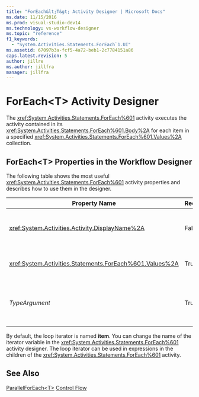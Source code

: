 ```yaml
---
title: "ForEach&lt;T&gt; Activity Designer | Microsoft Docs"
ms.date: 11/15/2016
ms.prod: visual-studio-dev14
ms.technology: vs-workflow-designer
ms.topic: "reference"
f1_keywords:
  - "System.Activities.Statements.ForEach`1.UI"
ms.assetid: 67097b3a-fcf5-4a72-beb1-2c7784151a86
caps.latest.revision: 5
author: jillre
ms.author: jillfra
manager: jillfra
---
```

# ForEach&lt;T&gt; Activity Designer
The <xref:System.Activities.Statements.ForEach%601> activity executes the activity contained in its <xref:System.Activities.Statements.ForEach%601.Body%2A> for each item in a specified <xref:System.Activities.Statements.ForEach%601.Values%2A> collection.

## ForEach\<T> Properties in the Workflow Designer
 The following table shows the most useful <xref:System.Activities.Statements.ForEach%601> activity properties and describes how to use them in the designer.

|Property Name|Required|Usage|
|-------------------|--------------|-----------|
|<xref:System.Activities.Activity.DisplayName%2A>|False|The friendly name of the <xref:System.Activities.Statements.ForEach%601> activity. The default is ForEach\<Int32>. Although the <xref:System.Activities.Activity.DisplayName%2A> value is not strictly required, it is a best practice to use one.|
|<xref:System.Activities.Statements.ForEach%601.Values%2A>|True|The collection of items to iterate over. To set the <xref:System.Activities.Statements.ForEach%601.Values%2A>, type a [!INCLUDE[vbprvb](../includes/vbprvb-md.md)] expression in the **Values** box on the **ForEach\<T>** activity designer or in the property grid.|
|*TypeArgument*|True|The type of the items in the <xref:System.Activities.Statements.ForEach%601.Values%2A> collection specified by the generic parameter *T*. By default, *TypeArgument* is set to **Int32**. To change the type, change the value of the *TypeArgument* combo box in the property grid.|

 By default, the loop iterator is named **item**. You can change the name of the iterator variable in the <xref:System.Activities.Statements.ForEach%601> activity designer. The loop iterator can be used in expressions in the children of the <xref:System.Activities.Statements.ForEach%601> activity.

## See Also
 [ParallelForEach\<T>](../workflow-designer/parallelforeach-t-activity-designer.md)
 [Control Flow](../workflow-designer/control-flow-activity-designers.md)